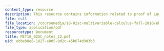 ```yaml
---
content_type: resource
description: This resource contains information related to proof of Lagrange's multipliers.
file: null
file_location: /coursemedia/18-02sc-multivariable-calculus-fall-2010/ebbeb8e61827a8058d2c45b674d003b3_MIT18_02SC_notes_22.pdf
file_type: application/pdf
resourcetype: Document
title: MIT18_02SC_notes_22.pdf
uid: ebbeb8e6-1827-a805-8d2c-45b674d003b3
---
```

